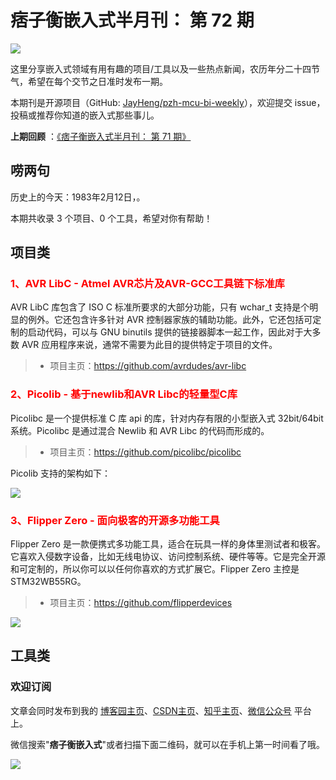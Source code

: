 # 痞子衡嵌入式半月刊： 第 72 期

![](http://henjay724.com/image/cnblogs/pzh_mcu_bi_weekly.PNG)

这里分享嵌入式领域有用有趣的项目/工具以及一些热点新闻，农历年分二十四节气，希望在每个交节之日准时发布一期。

本期刊是开源项目（GitHub: [JayHeng/pzh-mcu-bi-weekly](https://github.com/JayHeng/pzh-mcu-bi-weekly)），欢迎提交 issue，投稿或推荐你知道的嵌入式那些事儿。

**上期回顾** ：[《痞子衡嵌入式半月刊： 第 71 期》](https://www.cnblogs.com/henjay724/p/17114904.html)

## 唠两句

历史上的今天：1983年2月12日，。

本期共收录 3 个项目、0 个工具，希望对你有帮助！

## 项目类

### <font color="red">1、AVR LibC - Atmel AVR芯片及AVR-GCC工具链下标准库</font>

AVR LibC 库包含了 ISO C 标准所要求的大部分功能，只有 wchar_t 支持是个明显的例外。它还包含许多针对 AVR 控制器家族的辅助功能。此外，它还包括可定制的启动代码，可以与 GNU binutils 提供的链接器脚本一起工作，因此对于大多数 AVR 应用程序来说，通常不需要为此目的提供特定于项目的文件。

> * 项目主页：https://github.com/avrdudes/avr-libc

### <font color="red">2、Picolib - 基于newlib和AVR Libc的轻量型C库</font>

Picolibc 是一个提供标准 C 库 api 的库，针对内存有限的小型嵌入式 32bit/64bit 系统。Picolibc 是通过混合 Newlib 和 AVR Libc 的代码而形成的。

> * 项目主页：https://github.com/picolibc/picolibc

Picolib 支持的架构如下：

![](http://henjay724.com/image/biweekly20230223/Picolib.PNG)

### <font color="red">3、Flipper Zero - 面向极客的开源多功能工具</font>

Flipper Zero 是一款便携式多功能工具，适合在玩具一样的身体里测试者和极客。它喜欢入侵数字设备，比如无线电协议、访问控制系统、硬件等等。它是完全开源和可定制的，所以你可以以任何你喜欢的方式扩展它。Flipper Zero 主控是 STM32WB55RG。

> * 项目主页：https://github.com/flipperdevices

![](http://henjay724.com/image/biweekly20230223/FlipperZero.PNG)

## 工具类



### 欢迎订阅

文章会同时发布到我的 [博客园主页](https://www.cnblogs.com/henjay724/)、[CSDN主页](https://blog.csdn.net/henjay724)、[知乎主页](https://www.zhihu.com/people/henjay724)、[微信公众号](http://weixin.sogou.com/weixin?type=1&query=痞子衡嵌入式) 平台上。

微信搜索"__痞子衡嵌入式__"或者扫描下面二维码，就可以在手机上第一时间看了哦。

![](http://henjay724.com/image/github/pzhMcu_qrcode_258x258.jpg)

